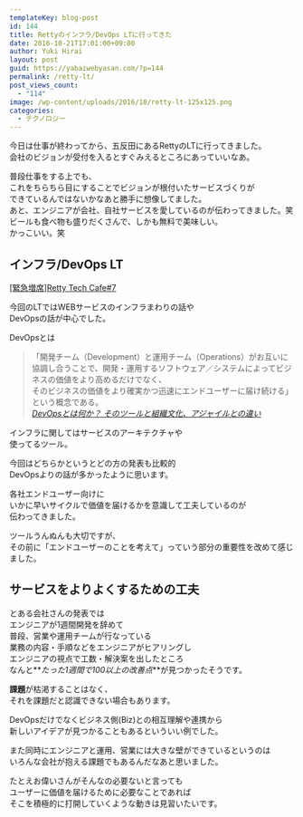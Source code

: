 ```yaml
---
templateKey: blog-post
id: 144
title: Rettyのインフラ/DevOps LTに行ってきた
date: 2016-10-21T17:01:00+09:00
author: Yuki Hirai
layout: post
guid: https://yabaiwebyasan.com/?p=144
permalink: /retty-lt/
post_views_count:
  - "114"
image: /wp-content/uploads/2016/10/retty-lt-125x125.png
categories:
  - テクノロジー
---
```

今日は仕事が終わってから、五反田にあるRettyのLTに行ってきました。  
会社のビジョンが受付を入るとすぐみえるところにあっていいなあ。

普段仕事をする上でも、  
これをちらちら目にすることでビジョンが根付いたサービスづくりが  
できているんではないかなあと勝手に想像してました。  
あと、エンジニアが会社、自社サービスを愛しているのが伝わってきました。笑  
ビールも食べ物も盛りだくさんで、しかも無料で美味しい。  
かっこいい。笑

## インフラ/DevOps LT

[[緊急増席]Retty Tech Cafe#7](http://retty.connpass.com/event/39188/)

今回のLTではWEBサービスのインフラまわりの話や  
DevOpsの話が中心でした。

DevOpsとは

> 「開発チーム（Development）と運用チーム（Operations）がお互いに協調し合うことで、開発・運用するソフトウェア／システムによってビジネスの価値をより高めるだけでなく、  
> そのビジネスの価値をより確実かつ迅速にエンドユーザーに届け続ける」という概念である。  
> <cite><a href="http://www.buildinsider.net/enterprise/devops/01">DevOpsとは何か？ そのツールと組織文化、アジャイルとの違い</a></cite> 

インフラに関してはサービスのアーキテクチャや  
使ってるツール。

今回はどちらかというとどの方の発表も比較的  
DevOpsよりの話が多かったように思います。

各社エンドユーザー向けに  
いかに早いサイクルで価値を届けるかを意識して工夫しているのが  
伝わってきました。

ツールうんぬんも大切ですが、  
その前に「エンドユーザーのことを考えて」っていう部分の重要性を改めて感じました。

## サービスをよりよくするための工夫

とある会社さんの発表では  
エンジニアが1週間開発を辞めて  
普段、営業や運用チームが行なっている  
業務の内容・手順などをエンジニアがヒアリングし  
エンジニアの視点で工数・解決案を出したところ  
なんと**_たった1週間で100以上の改善点_**が見つかったそうです。

**課題**が枯渇することはなく、  
それを課題だと認識できない場合もあります。

DevOpsだけでなくビジネス側(Biz)との相互理解や連携から  
新しいアイデアが見つかることもあるといういい例でした。

また同時にエンジニアと運用、営業には大きな壁ができているというのは  
いろんな会社が抱える課題でもあるんだなあと思いました。

たとえお偉いさんがそんなの必要ないと言っても  
ユーザーに価値を届けるために必要なことであれば  
そこを積極的に打開していくような動きは見習いたいです。